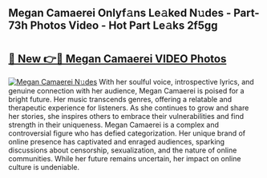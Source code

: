 ## Megan Camaerei Onlyf𝚊ns Le𝚊ked N𝚞des - Part-73h Photos Video - Hot Part Le𝚊ks 2f5gg

# <h2><a href="http://ab4029.deff.icu/?id=Megan+Camaerei">🔗 New 👉🔴 Megan Camaerei VIDEO Photos</a></h2>

[![Megan Camaerei N𝚞des](https://i.imgur.com/rIISA9y.gif)](http://ab4029.deff.icu/?id=Megan+Camaerei)
With her soulful voice, introspective lyrics, and genuine connection with her audience, Megan Camaerei is poised for a bright future. Her music transcends genres, offering a relatable and therapeutic experience for listeners. As she continues to grow and share her stories, she inspires others to embrace their vulnerabilities and find strength in their uniqueness. Megan Camaerei is a complex and controversial figure who has defied categorization. Her unique brand of online presence has captivated and enraged audiences, sparking discussions about censorship, sexualization, and the nature of online communities. While her future remains uncertain, her impact on online culture is undeniable.
